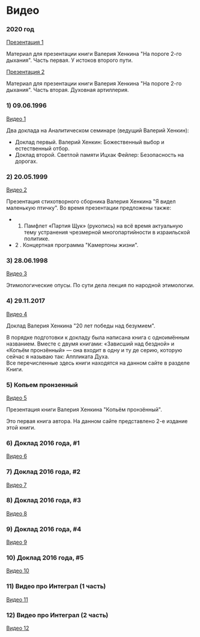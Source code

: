 # Видео

### 2020 год

[Презентация 1](https://youtu.be/p0auqkE_koU)

Материал для презентации книги  Валерия  Хенкина  "На пороге  2-го дыхания".  Часть первая.  У истоков второго пути.

[Презентация 2](https://youtu.be/dg3pVQNmfxI)

Материал для презентации книги  Валерия  Хенкина  "На пороге  2-го дыхания".  Часть вторая.  Духовная артиллерия.


### 1) 09.06.1996

[Видео 1](https://youtu.be/Z6YrR_lMRko)

Два доклада на  Аналитическом  семинаре  (ведущий  Валерий  Хенкин):
 - Доклад первый.  Валерий  Хенкин:  Божественный выбор и естественный отбор.
 - Доклад второй.  Светлой памяти  Ицхак  Фейлер:  Безопасность на дорогах.  

### 2) 20.05.1999

[Видео 2](https://youtu.be/YlnF9d5PiT0)

Презентация стихотворного сборника Валерия Хенкина  "Я видел маленькую птичку". Во время презентации предложены также:
 - 1. Памфлет  «Партия  Щук» (рукопись) на всё время актуальную тему устранения чрезмерной многопартийности в израильской политике.
 - 2 .  Концертная программа  "Камертоны жизни".
 
### 3)  28.06.1998

[Видео 3](https://youtu.be/g6TW4rj5hVQ)

Этимологические опусы. По сути дела лекция по народной этимологии.
 
### 4) 29.11.2017

[Видео 4](https://youtu.be/Nirzyhiz8t0)

Доклад Валерия  Хенкина "20 лет победы над безумием".  

В порядке подготовки к докладу была написана книга с одноимённым названием.
Вместе с двумя книгами: «Зависший над бездной» и «Копьём пронзённый» — она входит 
в одну и ту де серию, которую сейчас я называю так:  Аппликата  Духа.  
Все перечисленные здесь книги находятся на данном сайте в разделе Книги.
 
### 5) Копьем пронзенный

[Видео 5](https://youtu.be/1oBGW9_kQfI)

Презентация книги  Валерия  Хенкина  "Копьём пронзённый". 

Это первая книга автора.  На данном сайте представлено 2-е издание этой книги.

### 6) Доклад 2016 года, #1

[Видео 6](https://youtu.be/MB64YbdBNvs)

### 7) Доклад 2016 года, #2

[Видео 7](https://youtu.be/gY0ob3bcHXk)

### 8) Доклад 2016 года, #3

[Видео 8](https://youtu.be/JPsfH-4hME0)

### 9) Доклад 2016 года, #4

[Видео 9](https://youtu.be/mKbxL54OZHY)

### 10) Доклад 2016 года, #5

[Видео 10](https://youtu.be/feqeYStdz6Y)

### 11) Видео про Интеграл (1 часть)

[Видео 11](https://youtu.be/00ApkA2Lwgs)

### 12) Видео про Интеграл (2 часть)

[Видео 12](https://youtu.be/r6N2Le2-DvM)


